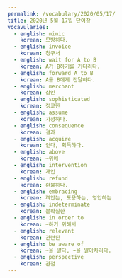 ```yaml
---
permalink: /vocabulary/2020/05/17/
title: 2020년 5월 17일 단어장
vocavularies:
  - english: mimic
    korean: 모방하다.
  - english: invoice
    korean: 청구서
  - english: wait for A to B
    korean: A가 B하기를 기다리다.
  - english: forward A to B
    korean: A를 B에게 전달하다.
  - english: merchant
    korean: 상인
  - english: sophisticated
    korean: 정교한
  - english: assume
    korean: 가정하다.
  - english: consequence
    korean: 결과
  - english: acquire
    korean: 얻다, 획득하다.
  - english: above
    korean: ~위에
  - english: intervention
    korean: 개입
  - english: refund
    korean: 환불하다.
  - english: embracing
    korean: 껴안는, 포용하는, 영입하는
  - english: indeterminate
    korean: 불확실한
  - english: in order to
    korean: ~하기 위해서
  - english: relevant
    korean: 관련된
  - english: be aware of
    korean: ~을 알다, ~을 알아차리다.
  - english: perspective
    korean: 관점
---
```

